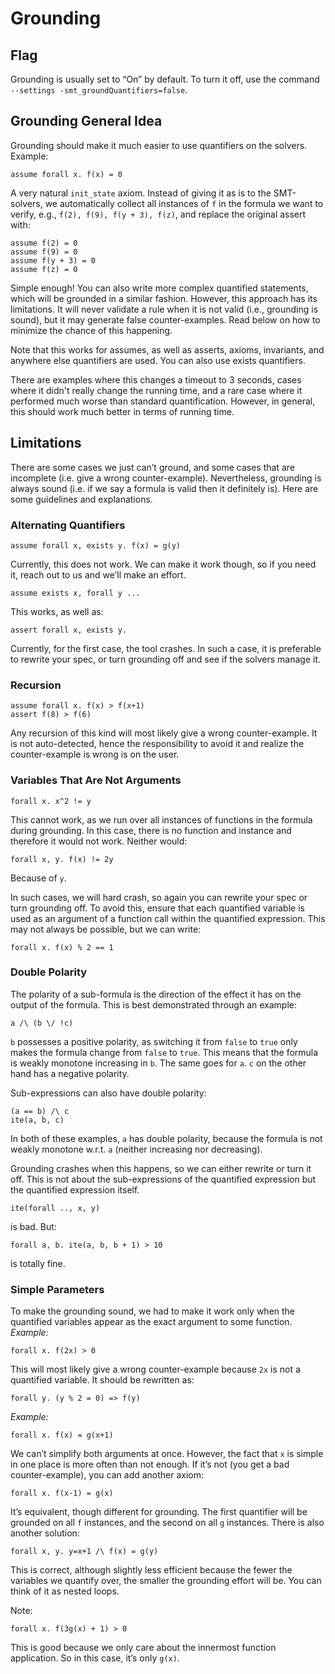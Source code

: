 # Grounding 

## Flag

Grounding is usually set to “On” by default. To turn it off, use the command `--settings -smt_groundQuantifiers=false`.

 
## Grounding General Idea

Grounding should make it much easier to use quantifiers on the solvers.
Example:

```
assume forall x. f(x) = 0
```

A very natural `init_state` axiom. Instead of giving it as is to the SMT-solvers, we automatically collect all instances of `f` in the formula we want to verify, e.g., `f(2), f(9), f(y + 3), f(z)`, and replace the original assert with:

```
assume f(2) = 0
assume f(9) = 0
assume f(y + 3) = 0
assume f(z) = 0
```

Simple enough! You can also write more complex quantified statements, which will be grounded in a similar fashion. However, this approach has its limitations. It will never validate a rule when it is not valid (i.e., grounding is sound), but it may generate false counter-examples. Read below on how to minimize the chance of this happening.

Note that this works for assumes, as well as asserts, axioms, invariants, and anywhere else quantifiers are used. You can also use exists quantifiers.

There are examples where this changes a timeout to 3 seconds, cases where it didn't really change the running time, and a rare case where it performed much worse than standard quantification. However, in general, this should work much better in terms of running time.

 
## Limitations

There are some cases we just can’t ground, and some cases that are incomplete (i.e. give a wrong counter-example). Nevertheless, grounding is always sound (i.e. if we say a formula is valid then it definitely is). Here are some guidelines and explanations.
 
### Alternating Quantifiers

```
assume forall x, exists y. f(x) = g(y)
```

Currently, this does not work. We can make it work though, so if you need it, reach out to us and we’ll make an effort.

```
assume exists x, forall y ...
```

This works, as well as:

```
assert forall x, exists y.
```

Currently, for the first case, the tool crashes. In such a case, it is preferable to rewrite your spec, or turn grounding off and see if the solvers manage it.
 
### Recursion

```
assume forall x. f(x) > f(x+1)
assert f(8) > f(6)
```

Any recursion of this kind will most likely give a wrong counter-example. It is not auto-detected, hence the responsibility to avoid it and realize the counter-example is wrong is on the user.

 
### Variables That Are Not Arguments

```
forall x. x^2 != y
```

This cannot work, as we run over all instances of functions in the formula during grounding. In this case, there is no function and instance and therefore it would not work. Neither would:

```
forall x, y. f(x) != 2y
```

Because of `y`. 

In such cases, we will hard crash, so again you can rewrite your spec or turn grounding off. To avoid this, ensure that each quantified variable is used as an argument of a function call within the quantified expression. This may not always be possible, but we can write:

```
forall x. f(x) % 2 == 1
```
 
### Double Polarity

The polarity of a sub-formula is the direction of the effect it has on the output of the formula. This is best demonstrated through an example:

```
a /\ (b \/ !c)
```

`b` possesses a positive polarity, as switching it from `false` to `true` only makes the formula change from `false` to `true`. This means that the formula is weakly monotone increasing in `b`. The same goes for `a`. `c` on the other hand has a negative polarity.

Sub-expressions can also have double polarity:
```
(a == b) /\ c
ite(a, b, c)
```

In both of these examples, `a` has double polarity, because the formula is not weakly monotone w.r.t. `a` (neither increasing nor decreasing). 

Grounding crashes when this happens, so we can either rewrite or turn it off. This is not about the sub-expressions of the quantified expression but the quantified expression itself.

```
ite(forall .., x, y)
```

is bad. But:
```
forall a, b. ite(a, b, b + 1) > 10
```

is totally fine.

 

 
### Simple Parameters

To make the grounding sound, we had to make it work only when the quantified variables appear as the exact argument to some function. 
_Example:_ 
```
forall x. f(2x) > 0
```

This will most likely give a wrong counter-example because `2x` is not a quantified variable. It should be rewritten as:
```
forall y. (y % 2 = 0) => f(y) 
```

_Example:_
```
forall x. f(x) = g(x+1)
```

We can’t simplify both arguments at once. However, the fact that `x` is simple in one place is more often than not enough. If it’s not (you get a bad counter-example), you can add another axiom:
```
forall x. f(x-1) = g(x)
```

It’s equivalent, though different for grounding. The first quantifier will be grounded on all `f` instances, and the second on all `g` instances. There is also another solution:
```
forall x, y. y=x+1 /\ f(x) = g(y)
```

This is correct, although slightly less efficient because the fewer the variables we quantify over, the smaller the grounding effort will be. You can think of it as nested loops.

Note:
```
forall x. f(3g(x) + 1) > 0
```

This is good because we only care about the innermost function application. So in this case, it’s only `g(x)`.
